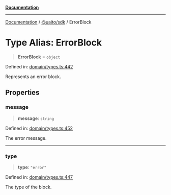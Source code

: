 [**Documentation**](../../../README.md)

***

[Documentation](../../../README.md) / [@uaito/sdk](../README.md) / ErrorBlock

# Type Alias: ErrorBlock

> **ErrorBlock** = `object`

Defined in: [domain/types.ts:442](https://github.com/elribonazo/uaito/blob/2bed7d2eb6bfa6c768bdfa8c5f599b6d51e03cd7/packages/sdk/src/domain/types.ts#L442)

Represents an error block.

## Properties

### message

> **message**: `string`

Defined in: [domain/types.ts:452](https://github.com/elribonazo/uaito/blob/2bed7d2eb6bfa6c768bdfa8c5f599b6d51e03cd7/packages/sdk/src/domain/types.ts#L452)

The error message.

***

### type

> **type**: `"error"`

Defined in: [domain/types.ts:447](https://github.com/elribonazo/uaito/blob/2bed7d2eb6bfa6c768bdfa8c5f599b6d51e03cd7/packages/sdk/src/domain/types.ts#L447)

The type of the block.
